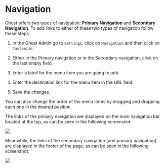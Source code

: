 # Navigation

Ghost offers two types of navigation: **Primary Navigation** and **Secondary Navigation**. To add links to either of these two types of navigation follow these steps:

1. In the Ghost Admin go to `Settings`, click on `Navigation` and then click on `Customize`.

2. Either in the Primary navigation or in the Secondary navigation, click on the last empty field.

3. Enter a label for the menu item you are going to add.

4. Enter the destination link for the menu item in the URL field.

5. Save the changes.

You can also change the order of the menu items by dragging and dropping each one in the desired position.

The links of the primary navigation are displayed on the main navigation bar located at the top, as can be seen in the following screenshot:

![](https://res.cloudinary.com/edev/image/upload/v1705143608/glow/CleanShot_2024-01-13_at_11.58.58.png)

Meanwhile, the links of the secondary navigation (and primary navigation) are displayed in the footer of the page, as can be seen in the following screenshot:

![](https://res.cloudinary.com/edev/image/upload/v1705143609/glow/CleanShot_2024-01-13_at_11.59.20.png)
